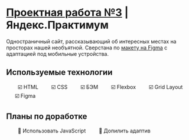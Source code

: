 # [Проектная работа №3](https://wskymike.github.io/russian-travel/) | Яндекс.Практимум

Одностраничный сайт, рассказывающий об интересных местах на просторах нашей необъятной. Сверстана по [макету на Figma](https://www.figma.com/file/5S2WSbEFL6awjVWJ0NWL8Q/Sprint-3_-Russia-_-desktop-%2B-mobile?node-id=28503%3A0) с адаптацией под мобильные устройства.

## Используемые технологии
&nbsp; &nbsp;&nbsp;&nbsp;&nbsp;&nbsp; ☑️ HTML
&nbsp; &nbsp;&nbsp;&nbsp;&nbsp;&nbsp; ☑️ CSS
&nbsp; &nbsp;&nbsp;&nbsp;&nbsp;&nbsp; ☑️ БЭМ
&nbsp; &nbsp;&nbsp;&nbsp;&nbsp;&nbsp; ☑️ Flexbox
&nbsp; &nbsp;&nbsp;&nbsp;&nbsp;&nbsp; ☑️ Grid Layout
&nbsp; &nbsp;&nbsp;&nbsp;&nbsp;&nbsp; ☑️ Figma

## Планы по доработке
&nbsp; &nbsp;&nbsp;&nbsp;&nbsp;&nbsp; 🔲 Использовать JavaScript
&nbsp; &nbsp;&nbsp;&nbsp;&nbsp;&nbsp; 🔲 Допилить адаптив




